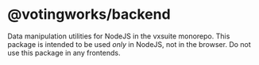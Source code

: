 # @votingworks/backend

Data manipulation utilities for NodeJS in the vxsuite monorepo. This package is
intended to be used _only_ in NodeJS, not in the browser. Do not use this
package in any frontends.
